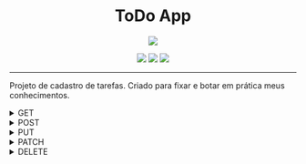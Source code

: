 # <h1 align="center"> ToDo App </h1>

<p align="center">
<img src="http://img.shields.io/static/v1?label=STATUS&message=%20FINALIZADO&color=black&style=for-the-badge"/>
</p>
<p align="center">
<img src="https://img.shields.io/badge/java-%23ED8B00.svg?style=for-the-badge&logo=java&logoColor=white"/>
<img src="https://img.shields.io/badge/spring-%236DB33F.svg?style=for-the-badge&logo=spring&logoColor=white"/>
<img src="https://img.shields.io/badge/MongoDB-4EA94B?style=for-the-badge&logo=mongodb&logoColor=white">
</p>
<hr>

Projeto de cadastro de tarefas. Criado para fixar e botar em prática meus conhecimentos.


<details>
  <summary>GET</summary>
  <p>Buscar por ID e listar todos</p>
  <img src="https://user-images.githubusercontent.com/95001637/182251624-adcaa9aa-7194-477c-8b48-683dad02e046.png"/>
</details>

<details>
  <summary>POST</summary>
  <p>Criar um novo Item</p>
  <img src="https://user-images.githubusercontent.com/95001637/182251775-500aff1c-72a4-4b15-b094-55d2b29e22be.png"/>
</details>

<details>
  <summary>PUT</summary>
  <p>Atualizar um Item</p>
  <img src="https://user-images.githubusercontent.com/95001637/182251912-70f707cc-239f-4fb1-bf88-c9b8de2ae97a.png"/>
</details>

<details>
  <summary>PATCH</summary>
  <p>Atualizar "done" para true ou false</p>
  <img src="https://user-images.githubusercontent.com/95001637/182252133-16dbd6ab-d7c5-4147-85ed-e8b1da8e8255.png"/>
</details>

<details>
  <summary>DELETE</summary>
  <p>Deletar um Item</p>
  <img src="https://user-images.githubusercontent.com/95001637/182252215-c2fe0e0a-2fe6-419a-8dee-23f1024cc141.png"/>
</details>

